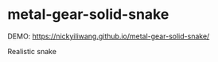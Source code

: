 # metal-gear-solid-snake

DEMO:
https://nickyiliwang.github.io/metal-gear-solid-snake/

Realistic snake
